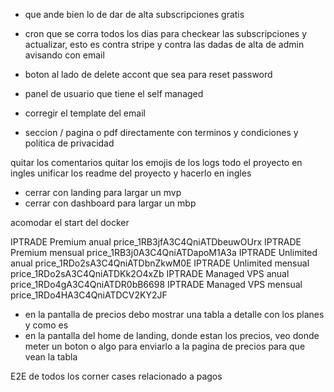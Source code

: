 - que ande bien lo de dar de alta subscripciones gratis
- cron que se corra todos los dias para checkear las subscripciones y actualizar, esto es contra stripe y contra las dadas de alta de admin avisando con email
- boton al lado de delete accont que sea para reset password
- panel de usuario que tiene el self managed



- corregir el template del email


- seccion / pagina o pdf directamente con terminos y condiciones y politica de privacidad


quitar los comentarios
quitar los emojis de los logs
todo el proyecto en ingles
unificar los readme del proyecto y hacerlo en ingles

- cerrar con landing para largar un mvp
- cerrar con dashboard para largar un mbp

acomodar el start del docker


IPTRADE Premium anual price_1RB3jfA3C4QniATDbeuwOUrx
IPTRADE Premium mensual price_1RB3j0A3C4QniATDapoM1A3a
IPTRADE Unlimited anual price_1RDo2sA3C4QniATDbnZkwM0E
IPTRADE Unlimited mensual price_1RDo2sA3C4QniATDKk2O4xZb
IPTRADE Managed VPS anual price_1RDo4gA3C4QniATDR0bB6698
IPTRADE Managed VPS mensual price_1RDo4HA3C4QniATDCV2KY2JF



- en la pantalla de precios debo mostrar una tabla a detalle con los planes y como es
- en la pantalla del home de landing, donde estan los precios, veo donde meter un boton o algo para enviarlo a la pagina de precios para que vean la tabla

E2E de todos los corner cases relacionado a pagos
